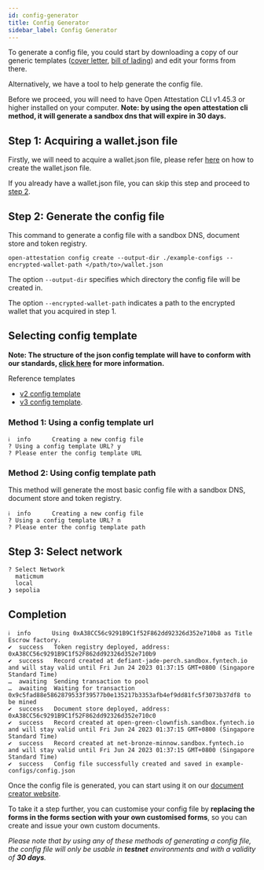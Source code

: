 ```yaml
---
id: config-generator
title: Config Generator
sidebar_label: Config Generator
---
```


To generate a config file, you could start by downloading a copy of our generic templates ([cover letter](https://docs.tradetrust.io/docs/generic-templates/cover-letter), [bill of lading](https://docs.tradetrust.io/docs/generic-templates/bill-of-lading)) and edit your forms from there.

Alternatively, we have a tool to help generate the config file.

Before we proceed, you will need to have Open Attestation CLI v1.45.3 or higher installed on your computer.
**Note: by using the open attestation cli method, it will generate a sandbox dns that will expire in 30 days.**

## Step 1: Acquiring a wallet.json file

Firstly, we will need to acquire a wallet.json file, please refer [here](https://www.openattestation.com/docs/integrator-section/verifiable-document/ethereum/wallet) on how to create the wallet.json file.

If you already have a wallet.json file, you can skip this step and proceed to [step 2](#step-2-generate-the-config-file).

## Step 2: Generate the config file

This command to generate a config file with a sandbox DNS, document store and token registry.

```
open-attestation config create --output-dir ./example-configs --encrypted-wallet-path </path/to>/wallet.json
```

The option `--output-dir` specifies which directory the config file will be created in.

The option `--encrypted-wallet-path` indicates a path to the encrypted wallet that you acquired in step 1.

## Selecting config template

**Note: The structure of the json config template will have to conform with our standards, [click here](./file-structure) for more information.**

Reference templates

- [v2 config template](https://raw.githubusercontent.com/TradeTrust/tradetrust-config/master/build/reference/config-v2.json)
- [v3 config template](https://raw.githubusercontent.com/TradeTrust/tradetrust-config/master/build/reference/config-v3.json).

### Method 1: Using a config template url

```
ℹ  info      Creating a new config file
? Using a config template URL? y
? Please enter the config template URL
```

### Method 2: Using config template path

This method will generate the most basic config file with a sandbox DNS, document store and token registry.

```
ℹ  info      Creating a new config file
? Using a config template URL? n
? Please enter the config template path
```

## Step 3: Select network

```
? Select Network
  maticmum
  local
❯ sepolia
```

## Completion

```
ℹ  info      Using 0xA38CC56c9291B9C1f52F862dd92326d352e710b8 as Title Escrow factory.
✔  success   Token registry deployed, address: 0xA38CC56c9291B9C1f52F862dd92326d352e710b9
✔  success   Record created at defiant-jade-perch.sandbox.fyntech.io and will stay valid until Fri Jun 24 2023 01:37:15 GMT+0800 (Singapore Standard Time)
…  awaiting  Sending transaction to pool
…  awaiting  Waiting for transaction 0x9c5fad88e5862879533f39577b0e135217b3353afb4ef9dd81fc5f3073b37df8 to be mined
✔  success   Document store deployed, address: 0xA38CC56c9291B9C1f52F862dd92326d352e710c0
✔  success   Record created at open-green-clownfish.sandbox.fyntech.io and will stay valid until Fri Jun 24 2023 01:37:15 GMT+0800 (Singapore Standard Time)
✔  success   Record created at net-bronze-minnow.sandbox.fyntech.io and will stay valid until Fri Jun 24 2023 01:37:15 GMT+0800 (Singapore Standard Time)
✔  success   Config file successfully created and saved in example-configs/config.json
```

Once the config file is generated, you can start using it on our [document creator website](https://creator.tradetrust.io/).

To take it a step further, you can customise your config file by **replacing the forms in the forms section with your own customised forms**, so you can create and issue your own custom documents.

_Please note that by using any of these methods of generating a config file, the config file will only be usable in **testnet** environments and with a validity of **30 days**._
